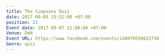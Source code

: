 ```yaml
---
title: The Simpsons Quiz
date: 2017-09-05 15:52:00 +07:00
position: 21
Event date: 2017-09-07 21:00:00 +07:00
Venue: DeN
Event URL: https://www.facebook.com/events/148970599023750
Genre: quiz
---
```


